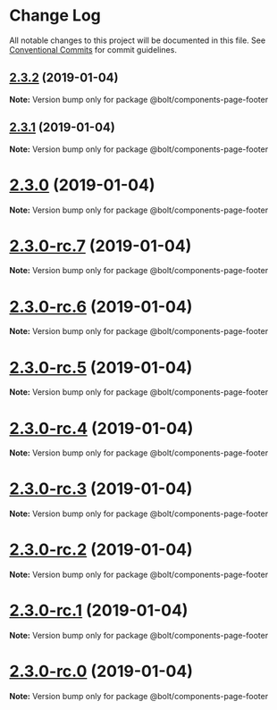 # Change Log

All notable changes to this project will be documented in this file.
See [Conventional Commits](https://conventionalcommits.org) for commit guidelines.

## [2.3.2](https://github.com/bolt-design-system/bolt/tree/master/packages/components/bolt-page-footer/compare/v2.3.1...v2.3.2) (2019-01-04)

**Note:** Version bump only for package @bolt/components-page-footer





## [2.3.1](https://github.com/bolt-design-system/bolt/tree/master/packages/components/bolt-page-footer/compare/v2.3.0...v2.3.1) (2019-01-04)

**Note:** Version bump only for package @bolt/components-page-footer





# [2.3.0](https://github.com/bolt-design-system/bolt/tree/master/packages/components/bolt-page-footer/compare/v2.3.0-rc.7...v2.3.0) (2019-01-04)

**Note:** Version bump only for package @bolt/components-page-footer





# [2.3.0-rc.7](https://github.com/bolt-design-system/bolt/tree/master/packages/components/bolt-page-footer/compare/v2.3.0-rc.6...v2.3.0-rc.7) (2019-01-04)

**Note:** Version bump only for package @bolt/components-page-footer





# [2.3.0-rc.6](https://github.com/bolt-design-system/bolt/tree/master/packages/components/bolt-page-footer/compare/v2.3.0-rc.5...v2.3.0-rc.6) (2019-01-04)

**Note:** Version bump only for package @bolt/components-page-footer





# [2.3.0-rc.5](https://github.com/bolt-design-system/bolt/tree/master/packages/components/bolt-page-footer/compare/v2.3.0-rc.4...v2.3.0-rc.5) (2019-01-04)

**Note:** Version bump only for package @bolt/components-page-footer





# [2.3.0-rc.4](https://github.com/bolt-design-system/bolt/tree/master/packages/components/bolt-page-footer/compare/v2.3.0-rc.3...v2.3.0-rc.4) (2019-01-04)

**Note:** Version bump only for package @bolt/components-page-footer





# [2.3.0-rc.3](https://github.com/bolt-design-system/bolt/tree/master/packages/components/bolt-page-footer/compare/v2.3.0-rc.2...v2.3.0-rc.3) (2019-01-04)

**Note:** Version bump only for package @bolt/components-page-footer





# [2.3.0-rc.2](https://github.com/bolt-design-system/bolt/tree/master/packages/components/bolt-page-footer/compare/v2.3.0-rc.1...v2.3.0-rc.2) (2019-01-04)

**Note:** Version bump only for package @bolt/components-page-footer





# [2.3.0-rc.1](https://github.com/bolt-design-system/bolt/tree/master/packages/components/bolt-page-footer/compare/vv2.3.0-rc.0...v2.3.0-rc.1) (2019-01-04)

**Note:** Version bump only for package @bolt/components-page-footer





# [2.3.0-rc.0](https://github.com/bolt-design-system/bolt/tree/master/packages/components/bolt-page-footer/compare/v2.2.1...v2.3.0-rc.0) (2019-01-04)

**Note:** Version bump only for package @bolt/components-page-footer
